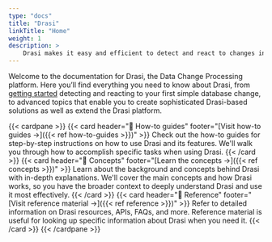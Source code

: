 ```yaml
---
type: "docs"
title: "Drasi"
linkTitle: "Home"
weight: 1
description: >
    Drasi makes it easy and efficient to detect and react to changes in databases
---
```


Welcome to the documentation for Drasi, the Data Change Processing platform. Here you’ll find everything you need to know about Drasi, from [getting started](/getting-started) detecting and reacting to your first simple database change, to advanced topics that enable you to create sophisticated Drasi-based solutions as well as extend the Drasi platform.

{{< cardpane >}} {{< card header="📘 How-to guides" footer="[Visit how-to guides →]({{< ref how-to-guides >}})" >}} Check out the how-to guides for step-by-step instructions on how to use Drasi and its features. We'll walk you through how to accomplish specific tasks when using Drasi. {{< /card >}} {{< card header="💭 Concepts" footer="[Learn the concepts →]({{< ref concepts >}})" >}} Learn about the background and concepts behind Drasi with in-depth explanations. We'll cover the main concepts and how Drasi works, so you have the broader context to deeply understand Drasi and use it most effectively. {{< /card >}} {{< card header="🧾 Reference" footer="[Visit reference material →]({{< ref reference >}})" >}} Refer to detailed information on Drasi resources, APIs, FAQs, and more. Reference material is useful for looking up specific information about Drasi when you need it. {{< /card >}} {{< /cardpane >}}
